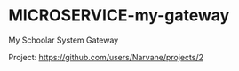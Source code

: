 # MICROSERVICE-my-gateway
My Schoolar System Gateway

Project: https://github.com/users/Narvane/projects/2
